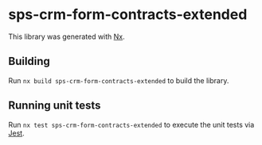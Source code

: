 # sps-crm-form-contracts-extended

This library was generated with [Nx](https://nx.dev).

## Building

Run `nx build sps-crm-form-contracts-extended` to build the library.

## Running unit tests

Run `nx test sps-crm-form-contracts-extended` to execute the unit tests via [Jest](https://jestjs.io).
